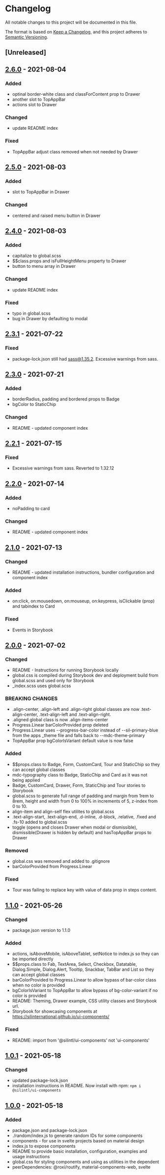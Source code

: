# Changelog
All notable changes to this project will be documented in this file.

The format is based on [Keep a Changelog](https://keepachangelog.com/en/1.0.0/),
and this project adheres to [Semantic Versioning](https://semver.org/spec/v2.0.0.html).

## [Unreleased]

## [2.6.0](https://github.com/silinternational/ui-components/releases/tag/v2.6.0) - 2021-08-04
### Added
- optinal border-white class and classForContent prop to Drawer
- another slot to TopAppBar
- actions slot to Drawer

### Changed
- update README index

### Fixed
- TopAppBar adjust class removed when not needed by Drawer

## [2.5.0](https://github.com/silinternational/ui-components/releases/tag/v2.5.0) - 2021-08-03
### Added
- slot to TopAppBar in Drawer

### Changed
- centered and raised menu button in Drawer

## [2.4.0](https://github.com/silinternational/ui-components/releases/tag/v2.4.0) - 2021-08-03

### Added
- capitalize to global.scss
- $$class.props and isFullHeightMenu property to Drawer
- button to menu array in Drawer

### Changed
- update README index

### Fixed
- typo in global.scss
- bug in Drawer by defaulting to modal

## [2.3.1](https://github.com/silinternational/ui-components/releases/tag/v2.3.1) - 2021-07-22
### Fixed
- package-lock.json still had sass@1.35.2. Excessive warnings from sass.

## [2.3.0](https://github.com/silinternational/ui-components/releases/tag/v2.3.0) - 2021-07-21
### Added
- borderRadius, padding and bordered props to Badge
- bgColor to StaticChip

### Changed
- README - updated component index

## [2.2.1](https://github.com/silinternational/ui-components/releases/tag/v2.2.1) - 2021-07-15
### Fixed
- Excessive warnings from sass. Reverted to 1.32.12

## [2.2.0](https://github.com/silinternational/ui-components/releases/tag/v2.2.0) - 2021-07-14
### Added
- noPadding to card

### Changed
- README - updated component index

## [2.1.0](https://github.com/silinternational/ui-components/releases/tag/v2.1.0) - 2021-07-13
### Changed
- README - updated installation instructions, bundler configuration and component index

### Added
- on:click, on:mousedown, on:mouseup, on:keypress, isClickable (prop) and tabindex to Card

### Fixed
- Events in Storybook

## [2.0.0](https://github.com/silinternational/ui-components/releases/tag/v2.0.0) - 2021-07-02
### Changed
- README - Instructions for running Storybook locally
- global.css is compiled during Storybook dev and deployment build from global.scss and used only for Storybook
- _index.scss uses global.scss

### BREAKING CHANGES
- .align-center, .align-left and .align-right global classes are now .text-align-center, .text-align-left and .text-align-right.
- .aligned global class is now .align-items-center
- Progress.Linear barColorProvided prop deleted
- Progress.Linear uses --progress-bar-color instead of --sil-primary-blue from the apps _theme file and falls back to --mdc-theme-primary
- TopAppBar prop bgColorIsVariant default value is now false

### Added
- $$props.class to Badge, Form, CustomCard, Tour and StaticChip so they can accept global classes
- mdc-typography class to Badge, StaticChip and Card as it was not being applied
- Badge, CustomCard, Drawer, Form, StaticChip and Tour stories to Storybook
- global.scss to generate full range of padding and margin from 1rem to 8rem, height and width from 0 to 100% in increments of 5, z-index from 0 to 10.
- align-item and align-self flex utilites to global.scss
- .text-align-start, .text-align-end, .d-inline, .d-block, .relative, .fixed and .fs-10 added to global.scss
- toggle (opens and closes Drawer when modal or dismissible), dismissible(Drawer is hidden by default) and hasTopAppBar props to Drawer

### Removed
- global.css was removed and added to .gitignore
- barColorProvided from Progress.Linear

### Fixed
- Tour was failing to replace key with value of data prop in steps content.

## [1.1.0](https://github.com/silinternational/ui-components/releases/tag/v1.1.0) - 2021-05-26
### Changed
- package.json version to 1.1.0

### Added
- actions, isAboveMobile, isAboveTablet, setNotice to index.js so they can be imported directly
- $$props.class to Fab, TextArea, Select, Checkbox, Datatable, Dialog.Simple, Dialog.Alert, Tooltip, Snackbar, TabBar and List so they can accept global classes
- barColorProvided to Progress.Linear to allow bypass of bar-color class when no color is provided
- bgColorIsVariant to TopAppBar to allow bypass of bg-color-variant if no color is provided
- README: Theming, Drawer example, CSS utility classes and Storybook url.
- Storybook for showcasing components at https://silinternational.github.io/ui-components/

### Fixed
- README: import from '@silintl/ui-components' not 'ui-components'

## [1.0.1](https://github.com/silinternational/ui-components/releases/tag/v1.0.1) - 2021-05-18
### Changed
- updated package-lock.json
- installation instructions in README. Now install with npm: `npm i @silintl/ui-components`

## [1.0.0](https://github.com/silinternational/ui-components/releases/tag/v1.0.0) - 2021-05-18
### Added
- package.json and package-lock.json
- ./random/index.js to generate random IDs for some components
- components - for use in svelte projects based on material design
- index.js to expose components
- README to provide basic installation, configuration, examples and usage instructions
- global.css for styling components and using as utilities in the dependent
- peerDependencies: @roxi/routify, material-components-web, svelte
